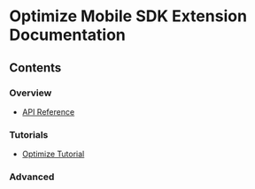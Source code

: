 # Optimize Mobile SDK Extension Documentation

## Contents

### Overview
* [API Reference](api-reference.md)

### Tutorials
* [Optimize Tutorial](/Tutorials/README.md)

### Advanced